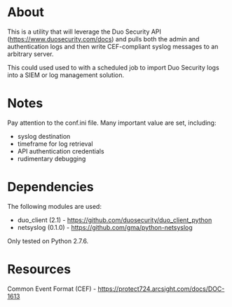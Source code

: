 # About

This is a utility that will leverage the Duo Security API (https://www.duosecurity.com/docs) and pulls both the admin and authentication logs and then write CEF-compliant syslog messages to an arbitrary server.

This could used used to with a scheduled job to import Duo Security logs into
a SIEM or log management solution.

# Notes

Pay attention to the conf.ini file. Many important value are set, including:

- syslog destination
- timeframe for log retrieval 
- API authentication credentials
- rudimentary debugging

# Dependencies

The following modules are used:

- duo_client (2.1) - https://github.com/duosecurity/duo_client_python
- netsyslog (0.1.0) - https://github.com/gma/python-netsyslog

Only tested on Python 2.7.6. 

# Resources

Common Event Format (CEF) - https://protect724.arcsight.com/docs/DOC-1613